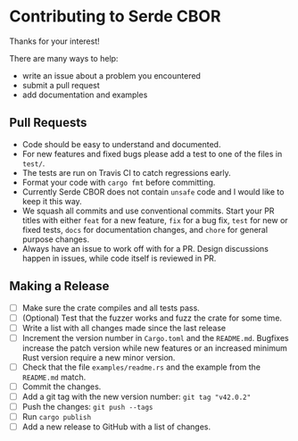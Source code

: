 # Contributing to Serde CBOR
Thanks for your interest!

There are many ways to help:

* write an issue about a problem you encountered
* submit a pull request
* add documentation and examples

## Pull Requests

- Code should be easy to understand and documented.
- For new features and fixed bugs please add a test to one of the files in `test/`.
- The tests are run on Travis CI to catch regressions early.
- Format your code with `cargo fmt` before committing.
- Currently Serde CBOR does not contain `unsafe` code and I would like to keep it this way.
- We squash all commits and use conventional commits. Start your PR titles with either
  `feat` for a new feature, `fix` for a bug fix, `test` for new or fixed tests, `docs`
  for documentation changes, and `chore` for general purpose changes.
- Always have an issue to work off with for a PR. Design discussions happen in issues, while
  code itself is reviewed in PR.

## Making a Release

* [ ] Make sure the crate compiles and all tests pass.
* [ ] (Optional) Test that the fuzzer works and fuzz the crate for some time.
* [ ] Write a list with all changes made since the last release
* [ ] Increment the version number in `Cargo.toml` and the `README.md`. Bugfixes increase the patch version while new features or an increased minimum Rust version require a new minor version.
* [ ] Check that the file `examples/readme.rs` and the example from the `README.md` match.
* [ ] Commit the changes.
* [ ] Add a git tag with the new version number:
    `git tag "v42.0.2"`
* [ ] Push the changes: `git push --tags`
* [ ] Run `cargo publish`
* [ ] Add a new release to GitHub with a list of changes.
